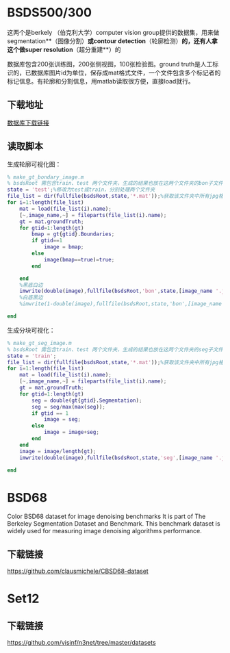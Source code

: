 # BSDS500/300 

这两个是berkely （伯克利大学）computer vision group提供的数据集，用来做segmentation**（图像分割）**或contour detection**（轮廓检测）**的，还有人拿这个做super resolution**（超分重建**）的

数据库包含200张训练图，200张侧视图，100张检验图。ground truth是人工标识的，已数据库图片id为单位，保存成mat格式文件，一个文件包含多个标记者的标记信息。有轮廓和分割信息，用matlab读取很方便，直接load就行。

## 下载地址

[数据库下载链接](<https://blog.csdn.net/u014722627/article/details/60140789>)

## 读取脚本

生成轮廓可视化图：

```matlab
% make_gt_bondary_image.m
% bsdsRoot 需包含train、test 两个文件夹，生成的结果也放在这两个文件夹的bon子文件夹里
state = 'test';%修改为test或train，分别处理两个文件夹 
file_list = dir(fullfile(bsdsRoot,state,'*.mat'));%获取该文件夹中所有jpg格式的图像
for i=1:length(file_list)
    mat = load(file_list(i).name);
    [~,image_name,~] = fileparts(file_list(i).name);
    gt = mat.groundTruth;
    for gtid=1:length(gt)
        bmap = gt{gtid}.Boundaries;
        if gtid==1
            image = bmap;
        else
            image(bmap==true)=true;
        end

    end
    %黑底白边
    imwrite(double(image),fullfile(bsdsRoot,'bon',state,[image_name '.jpg']));
    %白底黑边
    %imwrite(1-double(image),fullfile(bsdsRoot,state,'bon',[image_name '.jpg']));

end
```

生成分块可视化：

```matlab
% make_gt_seg_image.m
% bsdsRoot 需包含train、test 两个文件夹，生成的结果也放在这两个文件夹的seg子文件夹里
state = 'train';
file_list = dir(fullfile(bsdsRoot,state,'*.mat'));%获取该文件夹中所有jpg格式的图像
for i=1:length(file_list)
    mat = load(file_list(i).name);
    [~,image_name,~] = fileparts(file_list(i).name);
    gt = mat.groundTruth;
    for gtid=1:length(gt)
        seg = double(gt{gtid}.Segmentation);
        seg = seg/max(max(seg));
        if gtid == 1
            image = seg;
        else
            image = image+seg;
        end
    end
    image = image/length(gt);
    imwrite(double(image),fullfile(bsdsRoot,state,'seg',[image_name '.jpg']));

end
```

# BSD68

Color BSD68 dataset for image denoising benchmarks It is part of The Berkeley Segmentation Dataset and Benchmark. This benchmark dataset is widely used for measuring image denoising algorithms performance.

## 下载链接

<https://github.com/clausmichele/CBSD68-dataset>

# Set12

## 下载链接

<https://github.com/visinf/n3net/tree/master/datasets>